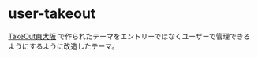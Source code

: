 # user-takeout

[TakeOut東大阪](https://takeout-higashiosaka.com/) で作られたテーマをエントリーではなくユーザーで管理できるようにするように改造したテーマ。


